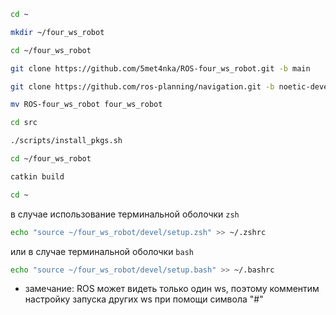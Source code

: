 ```bash
cd ~
```

```bash
mkdir ~/four_ws_robot
```

```bash
cd ~/four_ws_robot
```

```bash
git clone https://github.com/5met4nka/ROS-four_ws_robot.git -b main
```

```bash
git clone https://github.com/ros-planning/navigation.git -b noetic-devel
```

```bash
mv ROS-four_ws_robot four_ws_robot
```

```bash
cd src
```

```bash
./scripts/install_pkgs.sh
```

```bash
cd ~/four_ws_robot
```

```bash
catkin build
```

```bash
cd ~
```

в случае использование терминальной оболочки `zsh`

```bash
echo "source ~/four_ws_robot/devel/setup.zsh" >> ~/.zshrc
```

или в случае терминальной оболочки `bash`

```bash
echo "source ~/four_ws_robot/devel/setup.bash" >> ~/.bashrc
```

* замечание: ROS может видеть только один ws, поэтому комментим настройку запуска других ws при помощи символа "#"